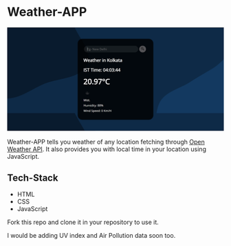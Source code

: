 # Weather-APP

![screenshot](image.png)


Weather-APP tells you weather of any location fetching through [Open Weather API](https://openweathermap.org/api). It also provides you with local time in your location using JavaScript.

## Tech-Stack

- HTML
- CSS
- JavaScript

Fork this repo and clone it in your repository to use it.

I would be adding UV index and Air Pollution data soon too.




